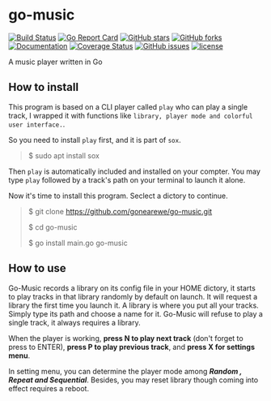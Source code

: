 # go-music

[![Build Status](https://travis-ci.org/gonearewe/go-music.svg?branch=master)](https://travis-ci.org/gonearewe/go-music) 
[![Go Report Card](https://goreportcard.com/badge/github.com/gonearewe/go-music)](https://goreportcard.com/report/github.com/gonearewe/go-music) [![GitHub stars](https://img.shields.io/github/stars/gonearewe/go-music.svg?label=Stars)](https://github.com/gonearewe/go-music) 
[![GitHub forks](https://img.shields.io/github/forks/gonearewe/go-music.svg?label=Fork)](https://github.com/gonearewe/go-music)
[![Documentation](https://godoc.org/github.com/gonearewe/go-music?status.svg)](http://godoc.org/github.com/gonearewe/go-music) 
[![Coverage Status](https://coveralls.io/repos/github/gonearewe/go-music/badge.svg?branch=master)](https://coveralls.io/github/gonearewe/go-music?branch=master) [![GitHub issues](https://img.shields.io/github/issues/gonearewe/go-music.svg?label=Issue)](https://github.com/gonearewe/go-music/issues) [![license](https://img.shields.io/github/license/gonearewe/go-music.svg)](https://github.com/gonearewe/go-music/master/LICENSE)

A music player written in Go

## How to install

This program is based on a CLI player called ``play`` who can play a
single track, I wrapped it with functions like ``library, player mode and colorful user interface.``.

So you need to install ``play`` first, and it is part of `sox`.

> $ sudo apt install sox

Then `play` is automatically included and installed on your compter.
You may type `play` followed by a track's path on your terminal to
launch it alone.

Now it's time to install this program. Seclect a dictory to continue.

> $ git clone https://github.com/gonearewe/go-music.git
>
> $ cd go-music 
>
> $ go install main.go go-music

## How to use 

Go-Music records a library on its config file in your HOME dictory,
it starts to play tracks in that library randomly by default on launch.
It will request a library the first time you launch it. A library is 
where you put all your tracks. Simply type its path and choose a name
for it. Go-Music will refuse to play a single track, it always requires
a library.

When the player is working, **press N to play next track** (don't forget
to press to ENTER), **press P to play previous track**, and **press X
for settings menu**.

In setting menu, you can determine the player mode among ***Random ,
Repeat and Sequential***. Besides, you may reset library though coming
into effect requires a reboot.